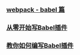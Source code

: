 ### [webpack - babel 篇](https://juejin.im/post/5bfe541bf265da6179748834)
### [从零开始写Babel插件](http://eux.baidu.com/blog/fe/how-to-write-babel-plugin)
### [教你如何编写Babel插件](https://juejin.im/post/5c0698e36fb9a049cd53f8a8)
